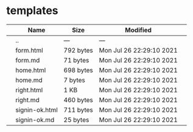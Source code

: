 # templates

<table><thead><tr class="header"><th></th><th>Name</th><th>Size</th><th>Modified</th><th></th></tr></thead><tbody><tr class="odd"><td></td><td><span class="goup">..</span></td><td>—</td><td>—</td><td></td></tr><tr class="even"><td></td><td><span class="name">form.html</span></td><td>792 bytes</td><td>Mon Jul 26 22:29:10 2021</td><td></td></tr><tr class="odd"><td></td><td><span class="name">form.md</span></td><td>71 bytes</td><td>Mon Jul 26 22:29:10 2021</td><td></td></tr><tr class="even"><td></td><td><span class="name">home.html</span></td><td>698 bytes</td><td>Mon Jul 26 22:29:10 2021</td><td></td></tr><tr class="odd"><td></td><td><span class="name">home.md</span></td><td>7 bytes</td><td>Mon Jul 26 22:29:10 2021</td><td></td></tr><tr class="even"><td></td><td><span class="name">right.html</span></td><td>1 KB</td><td>Mon Jul 26 22:29:10 2021</td><td></td></tr><tr class="odd"><td></td><td><span class="name">right.md</span></td><td>460 bytes</td><td>Mon Jul 26 22:29:10 2021</td><td></td></tr><tr class="even"><td></td><td><span class="name">signin-ok.html</span></td><td>711 bytes</td><td>Mon Jul 26 22:29:10 2021</td><td></td></tr><tr class="odd"><td></td><td><span class="name">signin-ok.md</span></td><td>25 bytes</td><td>Mon Jul 26 22:29:10 2021</td><td></td></tr></tbody></table>
